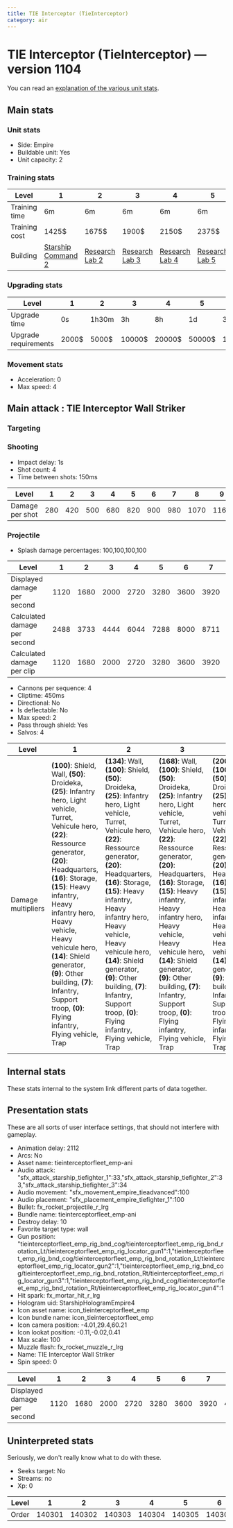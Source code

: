 ```yaml
---
title: TIE Interceptor (TieInterceptor)
category: air
---
```


# TIE Interceptor (TieInterceptor) — version 1104

You can read an [explanation  of the various unit stats](unitexplained.md).

## Main stats

### Unit stats

  * Side: Empire
  * Buildable unit: Yes
  * Unit capacity: 2

### Training stats

|Level        |1                                            |2                                      |3                                      |4                                      |5                                      |6                                      |7                                      |8                                      |9                                      |10                                      |
|-------------|---------------------------------------------|---------------------------------------|---------------------------------------|---------------------------------------|---------------------------------------|---------------------------------------|---------------------------------------|---------------------------------------|---------------------------------------|----------------------------------------|
|Training time|6m                                           |6m                                     |6m                                     |6m                                     |6m                                     |8m                                     |8m                                     |10m                                    |10m                                    |12m                                     |
|Training cost|1425$                                        |1675$                                  |1900$                                  |2150$                                  |2375$                                  |2625$                                  |2850$                                  |3100$                                  |3325$                                  |3575$                                   |
|Building     |[Starship Command 2](empireFleetCommand.html)|[Research Lab 2](empireOffenseLab.html)|[Research Lab 3](empireOffenseLab.html)|[Research Lab 4](empireOffenseLab.html)|[Research Lab 5](empireOffenseLab.html)|[Research Lab 6](empireOffenseLab.html)|[Research Lab 7](empireOffenseLab.html)|[Research Lab 8](empireOffenseLab.html)|[Research Lab 9](empireOffenseLab.html)|[Research Lab 10](empireOffenseLab.html)|


### Upgrading stats

|Level               |1    |2    |3     |4     |5     |6      |7      |8      |9       |10      |
|--------------------|-----|-----|------|------|------|-------|-------|-------|--------|--------|
|Upgrade time        |0s   |1h30m|3h    |8h    |1d    |3d     |5d     |1w     |1w3d    |2w      |
|Upgrade requirements|2000$|5000$|10000$|20000$|50000$|135000$|225000$|450000$|1500000$|2500000$|


### Movement stats

  * Acceleration: 0
  * Max speed: 4

## Main attack : TIE Interceptor Wall Striker

### Targeting


### Shooting

  * Impact delay: 1s
  * Shot count: 4
  * Time between shots: 150ms

|Level          |1  |2  |3  |4  |5  |6  |7  |8   |9   |10  |
|---------------|---|---|---|---|---|---|---|----|----|----|
|Damage per shot|280|420|500|680|820|900|980|1070|1160|1270|


### Projectile

  * Splash damage percentages: 100,100,100,100

|Level                       |1   |2   |3   |4   |5   |6   |7   |8   |9    |10   |
|----------------------------|----|----|----|----|----|----|----|----|-----|-----|
|Displayed damage per second |1120|1680|2000|2720|3280|3600|3920|4280|4640 |5080 |
|Calculated damage per second|2488|3733|4444|6044|7288|8000|8711|9511|10311|11288|
|Calculated damage per clip  |1120|1680|2000|2720|3280|3600|3920|4280|4640 |5080 |


  * Cannons per sequence: 4
  * Cliptime: 450ms
  * Directional: No
  * Is deflectable: No
  * Max speed: 2
  * Pass through shield: Yes
  * Salvos: 4

|Level             |1                                                                                                                                                                                                                                                                                                                                                                                                             |2                                                                                                                                                                                                                                                                                                                                                                                                                        |3                                                                                                                                                                                                                                                                                                                                                                                                                        |4                                                                                                                                                                                                                                                                                                                                                                                                                        |5                                                                                                                                                                                                                                                                                                                                                                                                                        |6                                                                                                                                                                                                                                                                                                                                                                                                               |7                                                                                                                                                                                                                                                                                                                                                                                                               |8                                                                                                                                                                                                                                                                                                                                                                                                                         |9                                                                                                                                                                                                                                                                                                                                                                                                                                   |10                                                                                                                                                                                                                                                                                                                                                                                                                                  |
|------------------|--------------------------------------------------------------------------------------------------------------------------------------------------------------------------------------------------------------------------------------------------------------------------------------------------------------------------------------------------------------------------------------------------------------|-------------------------------------------------------------------------------------------------------------------------------------------------------------------------------------------------------------------------------------------------------------------------------------------------------------------------------------------------------------------------------------------------------------------------|-------------------------------------------------------------------------------------------------------------------------------------------------------------------------------------------------------------------------------------------------------------------------------------------------------------------------------------------------------------------------------------------------------------------------|-------------------------------------------------------------------------------------------------------------------------------------------------------------------------------------------------------------------------------------------------------------------------------------------------------------------------------------------------------------------------------------------------------------------------|-------------------------------------------------------------------------------------------------------------------------------------------------------------------------------------------------------------------------------------------------------------------------------------------------------------------------------------------------------------------------------------------------------------------------|----------------------------------------------------------------------------------------------------------------------------------------------------------------------------------------------------------------------------------------------------------------------------------------------------------------------------------------------------------------------------------------------------------------|----------------------------------------------------------------------------------------------------------------------------------------------------------------------------------------------------------------------------------------------------------------------------------------------------------------------------------------------------------------------------------------------------------------|--------------------------------------------------------------------------------------------------------------------------------------------------------------------------------------------------------------------------------------------------------------------------------------------------------------------------------------------------------------------------------------------------------------------------|------------------------------------------------------------------------------------------------------------------------------------------------------------------------------------------------------------------------------------------------------------------------------------------------------------------------------------------------------------------------------------------------------------------------------------|------------------------------------------------------------------------------------------------------------------------------------------------------------------------------------------------------------------------------------------------------------------------------------------------------------------------------------------------------------------------------------------------------------------------------------|
|Damage multipliers|**(100)**: Shield, Wall, **(50)**: Droideka, **(25)**: Infantry hero, Light vehicle, Turret, Vehicule hero, **(22)**: Ressource generator, **(20)**: Headquarters, **(16)**: Storage, **(15)**: Heavy infantry, Heavy infantry hero, Heavy vehicle, Heavy vehicule hero, **(14)**: Shield generator, **(9)**: Other building, **(7)**: Infantry, Support troop, **(0)**: Flying infantry, Flying vehicle, Trap|**(134)**: Wall, **(100)**: Shield, **(50)**: Droideka, **(25)**: Infantry hero, Light vehicle, Turret, Vehicule hero, **(22)**: Ressource generator, **(20)**: Headquarters, **(16)**: Storage, **(15)**: Heavy infantry, Heavy infantry hero, Heavy vehicle, Heavy vehicule hero, **(14)**: Shield generator, **(9)**: Other building, **(7)**: Infantry, Support troop, **(0)**: Flying infantry, Flying vehicle, Trap|**(168)**: Wall, **(100)**: Shield, **(50)**: Droideka, **(25)**: Infantry hero, Light vehicle, Turret, Vehicule hero, **(22)**: Ressource generator, **(20)**: Headquarters, **(16)**: Storage, **(15)**: Heavy infantry, Heavy infantry hero, Heavy vehicle, Heavy vehicule hero, **(14)**: Shield generator, **(9)**: Other building, **(7)**: Infantry, Support troop, **(0)**: Flying infantry, Flying vehicle, Trap|**(200)**: Wall, **(100)**: Shield, **(50)**: Droideka, **(25)**: Infantry hero, Light vehicle, Turret, Vehicule hero, **(22)**: Ressource generator, **(20)**: Headquarters, **(16)**: Storage, **(15)**: Heavy infantry, Heavy infantry hero, Heavy vehicle, Heavy vehicule hero, **(14)**: Shield generator, **(9)**: Other building, **(7)**: Infantry, Support troop, **(0)**: Flying infantry, Flying vehicle, Trap|**(208)**: Wall, **(100)**: Shield, **(50)**: Droideka, **(25)**: Infantry hero, Light vehicle, Turret, Vehicule hero, **(22)**: Ressource generator, **(20)**: Headquarters, **(16)**: Storage, **(15)**: Heavy infantry, Heavy infantry hero, Heavy vehicle, Heavy vehicule hero, **(14)**: Shield generator, **(9)**: Other building, **(7)**: Infantry, Support troop, **(0)**: Flying infantry, Flying vehicle, Trap|**(228)**: Wall, **(100)**: Shield, **(50)**: Droideka, **(25)**: Infantry hero, Light vehicle, Turret, Vehicule hero, **(23)**: Ressource generator, **(20)**: Headquarters, **(16)**: Storage, **(15)**: Heavy infantry, Heavy infantry hero, Heavy vehicle, Heavy vehicule hero, Shield generator, **(10)**: Other building, **(7)**: Infantry, Support troop, **(0)**: Flying infantry, Flying vehicle, Trap|**(240)**: Wall, **(100)**: Shield, **(50)**: Droideka, **(25)**: Infantry hero, Light vehicle, Turret, Vehicule hero, **(24)**: Ressource generator, **(20)**: Headquarters, **(18)**: Storage, **(15)**: Heavy infantry, Heavy infantry hero, Heavy vehicle, Heavy vehicule hero, Shield generator, **(10)**: Other building, **(7)**: Infantry, Support troop, **(0)**: Flying infantry, Flying vehicle, Trap|**(255)**: Wall, **(100)**: Shield, **(50)**: Droideka, **(29)**: Turret, **(25)**: Infantry hero, Light vehicle, Ressource generator, Vehicule hero, **(20)**: Headquarters, **(18)**: Storage, **(16)**: Shield generator, **(15)**: Heavy infantry, Heavy infantry hero, Heavy vehicle, Heavy vehicule hero, **(10)**: Other building, **(7)**: Infantry, Support troop, **(0)**: Flying infantry, Flying vehicle, Trap|**(267)**: Wall, **(100)**: Shield, **(50)**: Droideka, **(30)**: Turret, **(26)**: Ressource generator, **(25)**: Infantry hero, Light vehicle, Vehicule hero, **(20)**: Headquarters, **(18)**: Storage, **(16)**: Shield generator, **(15)**: Heavy infantry, Heavy infantry hero, Heavy vehicle, Heavy vehicule hero, **(11)**: Other building, **(7)**: Infantry, Support troop, **(0)**: Flying infantry, Flying vehicle, Trap|**(270)**: Wall, **(100)**: Shield, **(50)**: Droideka, **(30)**: Turret, **(26)**: Ressource generator, **(25)**: Infantry hero, Light vehicle, Vehicule hero, **(20)**: Headquarters, **(18)**: Storage, **(16)**: Shield generator, **(15)**: Heavy infantry, Heavy infantry hero, Heavy vehicle, Heavy vehicule hero, **(11)**: Other building, **(7)**: Infantry, Support troop, **(0)**: Flying infantry, Flying vehicle, Trap|


## Internal stats

These stats internal to the system link different parts of data together.


## Presentation stats

These are all sorts of user interface settings, that should not interfere with gameplay.

  * Animation delay: 2112
  * Arcs: No
  * Asset name: tieinterceptorfleet_emp-ani
  * Audio attack: "sfx_attack_starship_tiefighter_1":33,"sfx_attack_starship_tiefighter_2":33,"sfx_attack_starship_tiefighter_3":34
  * Audio movement: "sfx_movement_empire_tieadvanced":100
  * Audio placement: "sfx_placement_empire_tiefighter_1":100
  * Bullet: fx_rocket_projectile_r_lrg
  * Bundle name: tieinterceptorfleet_emp-ani
  * Destroy delay: 10
  * Favorite target type: wall
  * Gun position: "tieinterceptorfleet_emp_rig_bnd_cog/tieinterceptorfleet_emp_rig_bnd_rotation_Lt/tieinterceptorfleet_emp_rig_locator_gun1":1,"tieinterceptorfleet_emp_rig_bnd_cog/tieinterceptorfleet_emp_rig_bnd_rotation_Lt/tieinterceptorfleet_emp_rig_locator_gun2":1,"tieinterceptorfleet_emp_rig_bnd_cog/tieinterceptorfleet_emp_rig_bnd_rotation_Rt/tieinterceptorfleet_emp_rig_locator_gun3":1,"tieinterceptorfleet_emp_rig_bnd_cog/tieinterceptorfleet_emp_rig_bnd_rotation_Rt/tieinterceptorfleet_emp_rig_locator_gun4":1
  * Hit spark: fx_mortar_hit_r_lrg
  * Hologram uid: StarshipHologramEmpire4
  * Icon asset name: icon_tieinterceptorfleet_emp
  * Icon bundle name: icon_tieinterceptorfleet_emp
  * Icon camera position: -4.01,29.4,60.21
  * Icon lookat position: -0.11,-0.02,0.41
  * Max scale: 100
  * Muzzle flash: fx_rocket_muzzle_r_lrg
  * Name: TIE Interceptor Wall Striker
  * Spin speed: 0

|Level                      |1   |2   |3   |4   |5   |6   |7   |8   |9   |10  |
|---------------------------|----|----|----|----|----|----|----|----|----|----|
|Displayed damage per second|1120|1680|2000|2720|3280|3600|3920|4280|4640|5080|


## Uninterpreted stats

Seriously, we don't really know what to do with these.

  * Seeks target: No
  * Streams: no
  * Xp: 0

|Level|1     |2     |3     |4     |5     |6     |7     |8     |9     |10    |
|-----|------|------|------|------|------|------|------|------|------|------|
|Order|140301|140302|140303|140304|140305|140306|140307|140308|140309|140310|


